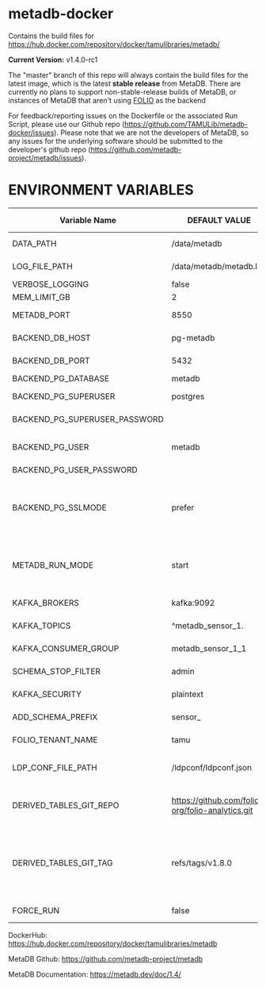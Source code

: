 # metadb-docker

Contains the build files for https://hub.docker.com/repository/docker/tamulibraries/metadb/

**Current Version:** v1.4.0-rc1

The "master" branch of this repo will always contain the build files for the latest image, which is the latest **stable release** from MetaDB. There are currently no plans to support non-stable-release builds of MetaDB, or instances of MetaDB that aren't using [FOLIO](https://folio.org/) as the backend

For feedback/reporting issues on the Dockerfile or the associated Run Script, please use our Github repo (https://github.com/TAMULib/metadb-docker/issues). Please note that we are not the developers of MetaDB, so any issues for the underlying software should be submitted to the developer's github repo (https://github.com/metadb-project/metadb/issues).

# ENVIRONMENT VARIABLES
|        Variable Name        |      DEFAULT VALUE                             |                     VALID OPTIONS                           |                              COMMENTS                             |
|-----------------------------|------------------------------------------------|-------------------------------------------------------------|-------------------------------------------------------------------|
|DATA_PATH                    |      /data/metadb                              |                                                             |Point to where persistent storage is mounted.                      |
|LOG_FILE_PATH                | /data/metadb/metadb.log                        |                                                             |Recommended to keep in persistent storage.                         |
|VERBOSE_LOGGING              |         false                                  |                     true, false                             |                                                                   |
|MEM_LIMIT_GB                 |           2                                    |                                                             |Must be set.                                                       |
|METADB_PORT                  |         8550                                   |                    1024 to 65535                            |Port this container will listen on.                                |
|BACKEND_DB_HOST              |       pg-metadb                                |                                                             |FQDN or k8s Service Name for Postgres backend.                     |
|BACKEND_DB_PORT              |         5432                                   |                    1024 to 65535                            |                                                                   |
|BACKEND_PG_DATABASE          |        metadb                                  |                                                             |Must exist ahead of time.                                          |
|BACKEND_PG_SUPERUSER         |       postgres                                 |                                                             |Not sure if this is needed or not...                               |
|BACKEND_PG_SUPERUSER_PASSWORD|        <null>                                  |                                                             |Not sure if this is needed or not...                               |
|BACKEND_PG_USER              |        metadb                                  |                                                             |Postgres User who must own BACKEND_PG_DATABASE.                    |
|BACKEND_PG_USER_PASSWORD     |        <null>                                  |                                                             |                                                                   |
|BACKEND_PG_SSLMODE           |        prefer                                  |disable, allow, prefer, require, verify-ca, verify-full      |Haven't tested with SSL yet.                                       |
|METADB_RUN_MODE              |        start                                   |        start, upgrade, sync, endsync, migrate               |Read MetaDB docs linked below.                                     |
|KAFKA_BROKERS                |      kafka:9092                                |                                                             |Use comma-separated list for multiple brokers.                     |
|KAFKA_TOPICS                 |   ^metadb_sensor_1\.                           |                                                             |Kafka topics that MetaDB will watch.                               |
|KAFKA_CONSUMER_GROUP         |   metadb_sensor_1_1                            |                                                             |Kafka Consumer Group that MetaDB creates/joins.                    |
|SCHEMA_STOP_FILTER           |         admin                                  |                                                             |Schemas that MetaDB explicitly won't ingest.                       |
|KAFKA_SECURITY               |       plaintext                                |                    plaintext, ssl                           |Haven't tested with SSL yet.                                       |
|ADD_SCHEMA_PREFIX            |        sensor_                                 |                                                             |Prepends value to schemas in analytics DB.                         |
|FOLIO_TENANT_NAME            |          tamu                                  |                                                             |Name of the tenant in FOLIO this will monitor.                     |
|LDP_CONF_FILE_PATH           |  /ldpconf/ldpconf.json                         |                                                             |Only needed for "migrate" task. ConfigMap Recommended.             |
|DERIVED_TABLES_GIT_REPO      |https://github.com/folio-org/folio-analytics.git|URL pointing to any valid git repo.                          |Must be public, must contain 'sql_metadb/derived_tables' folders.  |
|DERIVED_TABLES_GIT_TAG       |     refs/tags/v1.8.0                           |Any exisiting tag in repo (see comment), or blank to disable.|Tag from DERIVED_TABLES_GIT_REPO to clone to run daily.            |
|FORCE_RUN                    |          false                                 |                      true. false                            |Force sync and endsync tasks to ALWAYS proceed.                    |

DockerHub: https://hub.docker.com/repository/docker/tamulibraries/metadb

MetaDB Github: https://github.com/metadb-project/metadb

MetaDB Documentation: https://metadb.dev/doc/1.4/

